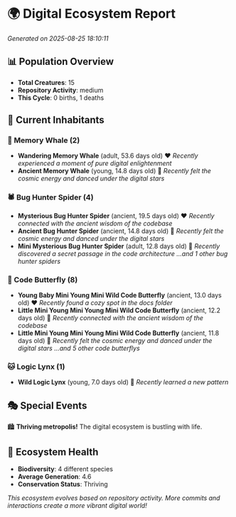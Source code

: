 # 🌍 Digital Ecosystem Report
*Generated on 2025-08-25 18:10:11*

## 📊 Population Overview
- **Total Creatures**: 15
- **Repository Activity**: medium
- **This Cycle**: 0 births, 1 deaths

## 👥 Current Inhabitants

### 🐋 Memory Whale (2)
- **Wandering Memory Whale** (adult, 53.6 days old) ❤️
  *Recently experienced a moment of pure digital enlightenment*
- **Ancient Memory Whale** (young, 14.8 days old) 💚
  *Recently felt the cosmic energy and danced under the digital stars*

### 🕷️ Bug Hunter Spider (4)
- **Mysterious Bug Hunter Spider** (ancient, 19.5 days old) ❤️
  *Recently connected with the ancient wisdom of the codebase*
- **Ancient Bug Hunter Spider** (ancient, 14.8 days old) 💛
  *Recently felt the cosmic energy and danced under the digital stars*
- **Mini Mysterious Bug Hunter Spider** (adult, 12.8 days old) 💛
  *Recently discovered a secret passage in the code architecture*
  *...and 1 other bug hunter spiders*

### 🦋 Code Butterfly (8)
- **Young Baby Mini Young Mini Wild Code Butterfly** (ancient, 13.0 days old) ❤️
  *Recently found a cozy spot in the docs folder*
- **Little Mini Young Mini Young Mini Wild Code Butterfly** (ancient, 12.2 days old) 💛
  *Recently connected with the ancient wisdom of the codebase*
- **Little Mini Young Mini Young Mini Wild Code Butterfly** (ancient, 11.8 days old) 💛
  *Recently felt the cosmic energy and danced under the digital stars*
  *...and 5 other code butterflys*

### 🐱 Logic Lynx (1)
- **Wild Logic Lynx** (young, 7.0 days old) 💚
  *Recently learned a new pattern*

## 🎭 Special Events

🏙️ **Thriving metropolis!** The digital ecosystem is bustling with life.

## 🔬 Ecosystem Health
- **Biodiversity**: 4 different species
- **Average Generation**: 4.6
- **Conservation Status**: Thriving

*This ecosystem evolves based on repository activity. More commits and interactions create a more vibrant digital world!*